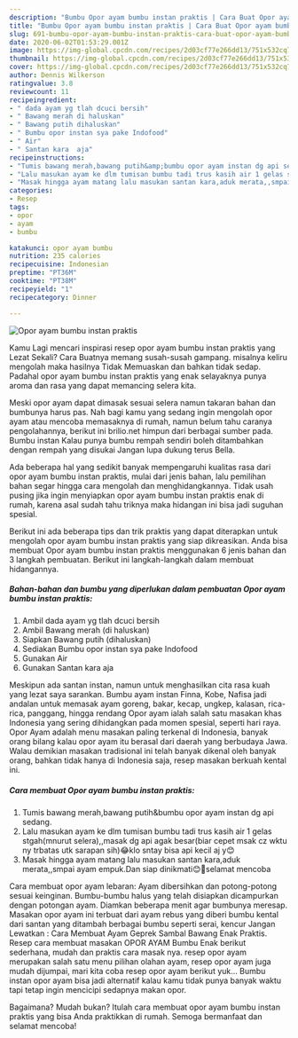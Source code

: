 ```yaml
---
description: "Bumbu Opor ayam bumbu instan praktis | Cara Buat Opor ayam bumbu instan praktis Yang Paling Enak"
title: "Bumbu Opor ayam bumbu instan praktis | Cara Buat Opor ayam bumbu instan praktis Yang Paling Enak"
slug: 691-bumbu-opor-ayam-bumbu-instan-praktis-cara-buat-opor-ayam-bumbu-instan-praktis-yang-paling-enak
date: 2020-06-02T01:53:29.001Z
image: https://img-global.cpcdn.com/recipes/2d03cf77e266dd13/751x532cq70/opor-ayam-bumbu-instan-praktis-foto-resep-utama.jpg
thumbnail: https://img-global.cpcdn.com/recipes/2d03cf77e266dd13/751x532cq70/opor-ayam-bumbu-instan-praktis-foto-resep-utama.jpg
cover: https://img-global.cpcdn.com/recipes/2d03cf77e266dd13/751x532cq70/opor-ayam-bumbu-instan-praktis-foto-resep-utama.jpg
author: Dennis Wilkerson
ratingvalue: 3.8
reviewcount: 11
recipeingredient:
- " dada ayam yg tlah dcuci bersih"
- " Bawang merah di haluskan"
- " Bawang putih dihaluskan"
- " Bumbu opor instan sya pake Indofood"
- " Air"
- " Santan kara  aja"
recipeinstructions:
- "Tumis bawang merah,bawang putih&amp;bumbu opor ayam instan dg api sedang."
- "Lalu masukan ayam ke dlm tumisan bumbu tadi trus kasih air 1 gelas stgah(mnurut selera),,masak dg api agak besar(biar cepet msak cz wktu ny trbatas utk sarapan sih)😂klo sntay bisa api kecil aj y😊"
- "Masak hingga ayam matang lalu masukan santan kara,aduk merata,,smpai ayam empuk.Dan siap dinikmati😊🤗selamat mencoba"
categories:
- Resep
tags:
- opor
- ayam
- bumbu

katakunci: opor ayam bumbu 
nutrition: 235 calories
recipecuisine: Indonesian
preptime: "PT36M"
cooktime: "PT38M"
recipeyield: "1"
recipecategory: Dinner

---
```



![Opor ayam bumbu instan praktis](https://img-global.cpcdn.com/recipes/2d03cf77e266dd13/751x532cq70/opor-ayam-bumbu-instan-praktis-foto-resep-utama.jpg)

Kamu Lagi mencari inspirasi resep opor ayam bumbu instan praktis yang Lezat Sekali? Cara Buatnya memang susah-susah gampang. misalnya keliru mengolah maka hasilnya Tidak Memuaskan dan bahkan tidak sedap. Padahal opor ayam bumbu instan praktis yang enak selayaknya punya aroma dan rasa yang dapat memancing selera kita.

Meski opor ayam dapat dimasak sesuai selera namun takaran bahan dan bumbunya harus pas. Nah bagi kamu yang sedang ingin mengolah opor ayam atau mencoba memasaknya di rumah, namun belum tahu caranya pengolahannya, berikut ini brilio.net himpun dari berbagai sumber pada. Bumbu instan Kalau punya bumbu rempah sendiri boleh ditambahkan dengan rempah yang disukai Jangan lupa dukung terus Bella.

Ada beberapa hal yang sedikit banyak mempengaruhi kualitas rasa dari opor ayam bumbu instan praktis, mulai dari jenis bahan, lalu pemilihan bahan segar hingga cara mengolah dan menghidangkannya. Tidak usah pusing jika ingin menyiapkan opor ayam bumbu instan praktis enak di rumah, karena asal sudah tahu triknya maka hidangan ini bisa jadi suguhan spesial.


Berikut ini ada beberapa tips dan trik praktis yang dapat diterapkan untuk mengolah opor ayam bumbu instan praktis yang siap dikreasikan. Anda bisa membuat Opor ayam bumbu instan praktis menggunakan 6 jenis bahan dan 3 langkah pembuatan. Berikut ini langkah-langkah dalam membuat hidangannya.

<!--inarticleads1-->

##### Bahan-bahan dan bumbu yang diperlukan dalam pembuatan Opor ayam bumbu instan praktis:

1. Ambil  dada ayam yg tlah dcuci bersih
1. Ambil  Bawang merah (di haluskan)
1. Siapkan  Bawang putih (dihaluskan)
1. Sediakan  Bumbu opor instan sya pake Indofood
1. Gunakan  Air
1. Gunakan  Santan kara  aja


Meskipun ada santan instan, namun untuk menghasilkan cita rasa kuah yang lezat saya sarankan. Bumbu ayam instan Finna, Kobe, Nafisa jadi andalan untuk memasak ayam goreng, bakar, kecap, ungkep, kalasan, rica-rica, panggang, hingga rendang Opor ayam ialah salah satu masakan khas Indonesia yang sering dihidangkan pada momen spesial, seperti hari raya. Opor Ayam adalah menu masakan paling terkenal di Indonesia, banyak orang bilang kalau opor ayam itu berasal dari daerah yang berbudaya Jawa. Walau demikian masakan tradisional ini telah banyak dikenal oleh banyak orang, bahkan tidak hanya di Indonesia saja, resep masakan berkuah kental ini. 

<!--inarticleads2-->

##### Cara membuat Opor ayam bumbu instan praktis:

1. Tumis bawang merah,bawang putih&amp;bumbu opor ayam instan dg api sedang.
1. Lalu masukan ayam ke dlm tumisan bumbu tadi trus kasih air 1 gelas stgah(mnurut selera),,masak dg api agak besar(biar cepet msak cz wktu ny trbatas utk sarapan sih)😂klo sntay bisa api kecil aj y😊
1. Masak hingga ayam matang lalu masukan santan kara,aduk merata,,smpai ayam empuk.Dan siap dinikmati😊🤗selamat mencoba


Cara membuat opor ayam lebaran: Ayam dibersihkan dan potong-potong sesuai keinginan. Bumbu-bumbu halus yang telah disiapkan dicampurkan dengan potongan ayam. Diamkan beberapa menit agar bumbunya meresap. Masakan opor ayam ini terbuat dari ayam rebus yang diberi bumbu kental dari santan yang ditambah berbagai bumbu seperti serai, kencur Jangan Lewatkan : Cara Membuat Ayam Geprek Sambal Bawang Enak Praktis. Resep cara membuat masakan OPOR AYAM Bumbu Enak berikut sederhana, mudah dan praktis cara masak nya. resep opor ayam merupakan salah satu menu pilihan olahan ayam, resep opor ayam juga mudah dijumpai, mari kita coba resep opor ayam berikut yuk… Bumbu instan opor ayam bisa jadi alternatif kalau kamu tidak punya banyak waktu tapi tetap ingin mencicipi sedapnya makan opor. 

Bagaimana? Mudah bukan? Itulah cara membuat opor ayam bumbu instan praktis yang bisa Anda praktikkan di rumah. Semoga bermanfaat dan selamat mencoba!

